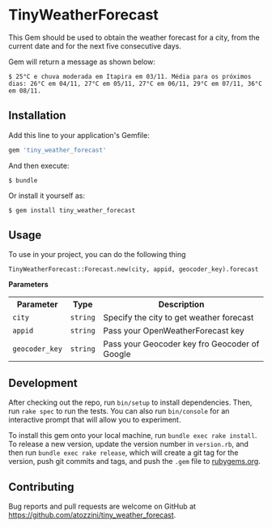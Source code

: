 # TinyWeatherForecast

This Gem should be used to obtain the weather forecast for a city, from the current date and for the next five consecutive days.

Gem will return a message as shown below:

    $ 25°C e chuva moderada em Itapira em 03/11. Média para os próximos dias: 26°C em 04/11, 27°C em 05/11, 27°C em 06/11, 29°C em 07/11, 36°C em 08/11.

## Installation

Add this line to your application's Gemfile:

```ruby
gem 'tiny_weather_forecast'
```

And then execute:

    $ bundle

Or install it yourself as:

    $ gem install tiny_weather_forecast

## Usage

To use in your project, you can do the following thing


`TinyWeatherForecast::Forecast.new(city, appid, geocoder_key).forecast`

**Parameters**

<table>
  <tr>
    <th>Parameter</th>
    <th>Type</th>
    <th>Description</th>
  </tr>
  <tr>
    <td><code>city</code></td>
    <td><code>string</code></td>
    <td>Specify the city to get weather forecast</td>
  </tr>
  <tr>
    <td><code>appid</code></td>
    <td><code>string</code></td>
    <td>Pass your OpenWeatherForecast key</td>
  </tr>
  <tr>
    <td><code>geocoder_key</code></td>
    <td><code>string</code></td>
    <td>Pass your Geocoder key fro Geocoder of Google</td>
  </tr>
</table>

## Development

After checking out the repo, run `bin/setup` to install dependencies. Then, run `rake spec` to run the tests. You can also run `bin/console` for an interactive prompt that will allow you to experiment.

To install this gem onto your local machine, run `bundle exec rake install`. To release a new version, update the version number in `version.rb`, and then run `bundle exec rake release`, which will create a git tag for the version, push git commits and tags, and push the `.gem` file to [rubygems.org](https://rubygems.org).

## Contributing

Bug reports and pull requests are welcome on GitHub at https://github.com/atozzini/tiny_weather_forecast.
